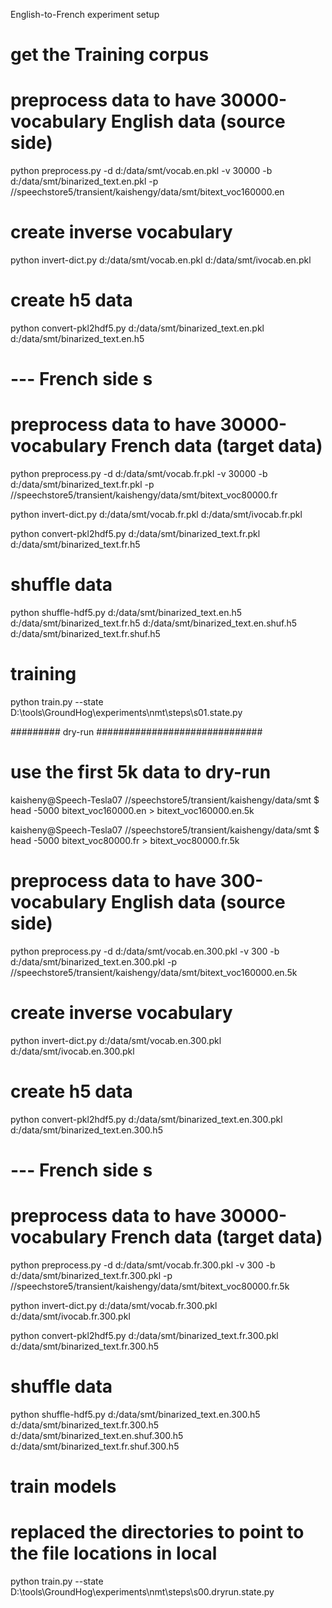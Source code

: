 English-to-French experiment setup

# get the Training corpus

# preprocess data to have 30000-vocabulary English data (source side)
python preprocess.py -d d:/data/smt/vocab.en.pkl -v 30000 -b d:/data/smt/binarized_text.en.pkl -p //speechstore5/transient/kaishengy/data/smt/bitext_voc160000.en

# create inverse vocabulary
python invert-dict.py d:/data/smt/vocab.en.pkl d:/data/smt/ivocab.en.pkl

# create h5 data
python convert-pkl2hdf5.py d:/data/smt/binarized_text.en.pkl d:/data/smt/binarized_text.en.h5

# --- French side s
# preprocess data to have 30000-vocabulary French data (target data)
python preprocess.py -d d:/data/smt/vocab.fr.pkl -v 30000 -b d:/data/smt/binarized_text.fr.pkl -p //speechstore5/transient/kaishengy/data/smt/bitext_voc80000.fr

python invert-dict.py d:/data/smt/vocab.fr.pkl d:/data/smt/ivocab.fr.pkl

python convert-pkl2hdf5.py d:/data/smt/binarized_text.fr.pkl d:/data/smt/binarized_text.fr.h5


# shuffle data

python shuffle-hdf5.py d:/data/smt/binarized_text.en.h5 d:/data/smt/binarized_text.fr.h5 d:/data/smt/binarized_text.en.shuf.h5 d:/data/smt/binarized_text.fr.shuf.h5


# training

python train.py --state D:\tools\GroundHog\experiments\nmt\steps\s01.state.py


######### dry-run ##############################

# use the first 5k data to dry-run
kaisheny@Speech-Tesla07 //speechstore5/transient/kaishengy/data/smt
$ head -5000 bitext_voc160000.en > bitext_voc160000.en.5k

kaisheny@Speech-Tesla07 //speechstore5/transient/kaishengy/data/smt
$ head -5000 bitext_voc80000.fr > bitext_voc80000.fr.5k

# preprocess data to have 300-vocabulary English data (source side)
python preprocess.py -d d:/data/smt/vocab.en.300.pkl -v 300 -b d:/data/smt/binarized_text.en.300.pkl -p //speechstore5/transient/kaishengy/data/smt/bitext_voc160000.en.5k

# create inverse vocabulary
python invert-dict.py d:/data/smt/vocab.en.300.pkl d:/data/smt/ivocab.en.300.pkl

# create h5 data
python convert-pkl2hdf5.py d:/data/smt/binarized_text.en.300.pkl d:/data/smt/binarized_text.en.300.h5

# --- French side s
# preprocess data to have 30000-vocabulary French data (target data)
python preprocess.py -d d:/data/smt/vocab.fr.300.pkl -v 300 -b d:/data/smt/binarized_text.fr.300.pkl -p //speechstore5/transient/kaishengy/data/smt/bitext_voc80000.fr.5k

python invert-dict.py d:/data/smt/vocab.fr.300.pkl d:/data/smt/ivocab.fr.300.pkl

python convert-pkl2hdf5.py d:/data/smt/binarized_text.fr.300.pkl d:/data/smt/binarized_text.fr.300.h5


# shuffle data

python shuffle-hdf5.py d:/data/smt/binarized_text.en.300.h5 d:/data/smt/binarized_text.fr.300.h5 d:/data/smt/binarized_text.en.shuf.300.h5 d:/data/smt/binarized_text.fr.shuf.300.h5


# train models
# replaced the directories to point to the file locations in local
python train.py --state D:\tools\GroundHog\experiments\nmt\steps\s00.dryrun.state.py

